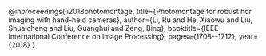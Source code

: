 @inproceedings{li2018photomontage,
  title={Photomontage for robust hdr imaging with hand-held cameras},
  author={Li, Ru and He, Xiaowu and Liu, Shuaicheng and Liu, Guanghui and Zeng, Bing},
  booktitle={IEEE International Conference on Image Processing},
  pages={1708--1712},
  year={2018}
}